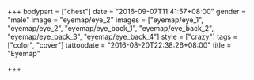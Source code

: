 +++
bodypart = ["chest"]
date = "2016-09-07T11:41:57+08:00"
gender = "male"
image = "eyemap/eye_2"
images = ["eyemap/eye_1", "eyemap/eye_2", "eyemap/eye_back_1", "eyemap/eye_back_2", "eyemap/eye_back_3", "eyemap/eye_back_4"]
style = ["crazy"]
tags = ["color", "cover"]
tattoodate = "2016-08-20T22:38:26+08:00"
title = "Eyemap"

+++

